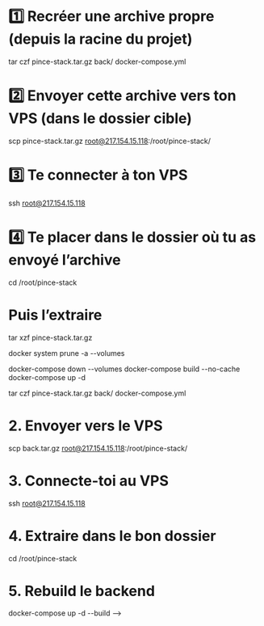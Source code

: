 
# 1️⃣ Recréer une archive propre (depuis la racine du projet)
tar czf pince-stack.tar.gz back/ docker-compose.yml

# 2️⃣ Envoyer cette archive vers ton VPS (dans le dossier cible)
scp pince-stack.tar.gz root@217.154.15.118:/root/pince-stack/

# 3️⃣ Te connecter à ton VPS
ssh root@217.154.15.118

# 4️⃣ Te placer dans le dossier où tu as envoyé l’archive
cd /root/pince-stack

# Puis l’extraire
tar xzf pince-stack.tar.gz

docker system prune -a --volumes

docker-compose down --volumes
docker-compose build --no-cache
docker-compose up -d

<!-- # 5️⃣ Reconstruire et relancer le conteneur backend
docker-compose up -d --build -->


<!-- en local 

tar --exclude='back/node_modules' -czvf pince_clean.tar.gz back docker-compose.yml

scp pince_clean.tar.gz root@217.154.15.118:/root/


sur ionos

 /root/docker-compose.yml




 # 1. Recréer l'archive
<!-- tar czf back.tar.gz back/ -->
tar czf pince-stack.tar.gz back/ docker-compose.yml

# 2. Envoyer vers le VPS
scp back.tar.gz root@217.154.15.118:/root/pince-stack/

# 3. Connecte-toi au VPS
ssh root@217.154.15.118

# 4. Extraire dans le bon dossier
cd /root/pince-stack


# 5. Rebuild le backend
docker-compose up -d --build
 -->

